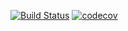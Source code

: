 [![Build Status](https://travis-ci.com/goddelsh/job4j_url_shortcut.svg?branch=main)](https://travis-ci.com/goddelsh/job4j_url_shortcut)
[![codecov](https://codecov.io/gh/goddelsh/job4j_url_shortcut/branch/main/graph/badge.svg)](https://codecov.io/gh/goddelsh/job4j_url_shortcut)
